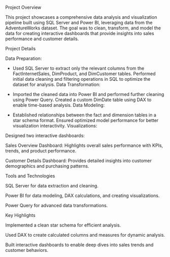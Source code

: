 Project Overview

This project showcases a comprehensive data analysis and visualization pipeline built using SQL Server and Power BI, leveraging data from the AdventureWorks dataset. 
The goal was to clean, transform, and model the data for creating interactive dashboards that provide insights into sales performance and customer details.

Project Details

Data Preparation:

- Used SQL Server to extract only the relevant columns from the FactInternetSales, DimProduct, and DimCustomer tables.
  Performed initial data cleaning and filtering operations in SQL to optimize the dataset for analysis.
  Data Transformation:

- Imported the cleaned data into Power BI and performed further cleaning using Power Query.
  Created a custom DimDate table using DAX to enable time-based analysis.
  Data Modeling:

- Established relationships between the fact and dimension tables in a star schema format.
  Ensured optimized model performance for better visualization interactivity.
  Visualizations:

Designed two interactive dashboards:

Sales Overview Dashboard: Highlights overall sales performance with KPIs, trends, and product performance.

Customer Details Dashboard: Provides detailed insights into customer demographics and purchasing patterns.

Tools and Technologies

SQL Server for data extraction and cleaning.

Power BI for data modeling, DAX calculations, and creating visualizations.

Power Query for advanced data transformations.

Key Highlights

Implemented a clean star schema for efficient analysis.

Used DAX to create calculated columns and measures for dynamic analysis.

Built interactive dashboards to enable deep dives into sales trends and customer behaviors.
